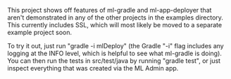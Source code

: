 This project shows off features of ml-gradle and ml-app-deployer that aren't demonstrated in any of the other 
projects in the examples directory. This currently includes SSL, which will most likely be moved to a separate
example project soon. 

To try it out, just run "gradle -i mlDeploy" (the Gradle "-i" flag includes any logging at the INFO level, which is
helpful to see what ml-gradle is doing). You can then run the tests in src/test/java by running "gradle test", or
just inspect everything that was created via the ML Admin app. 
